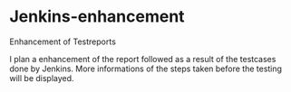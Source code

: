 # Jenkins-enhancement
Enhancement of Testreports

I plan a enhancement of the report followed as a result of the testcases done by Jenkins.
More informations of the steps taken before the testing will be displayed.

